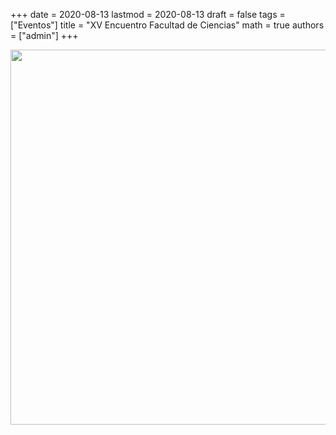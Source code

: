 +++
date      = 2020-08-13
lastmod   = 2020-08-13
draft     = false
tags      = ["Eventos"]
title     = "XV Encuentro Facultad de Ciencias"
math      = true
authors   = ["admin"]
+++

<img src="https://matematicas.netlify.com/img/EncuentroFacultad2020.jpg"  width="600"/>
